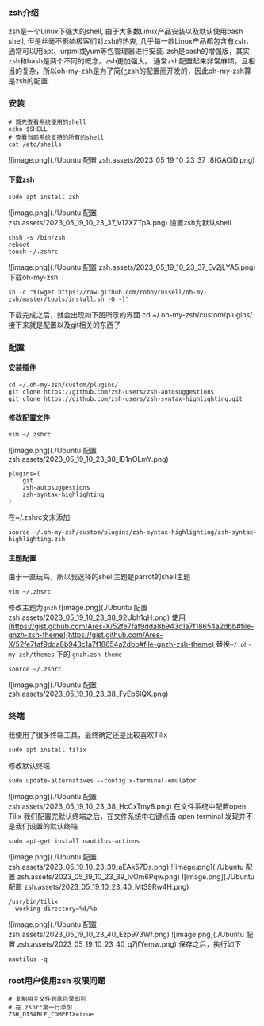 ### zsh介绍
zsh是一个Linux下强大的shell, 由于大多数Linux产品安装以及默认使用bash shell, 但是丝毫不影响极客们对zsh的热衷, 几乎每一款Linux产品都包含有zsh，通常可以用apt、urpmi或yum等包管理器进行安装.
zsh是bash的增强版，其实zsh和bash是两个不同的概念，zsh更加强大。
通常zsh配置起来非常麻烦，且相当的复杂，所以oh-my-zsh是为了简化zsh的配置而开发的，因此oh-my-zsh算是zsh的配置.
### 安装
```shell
# 首先查看系统使用的shell
echo $SHELL
# 查看当前系统支持的所有的shell
cat /etc/shells
```
![image.png](./Ubuntu 配置 zsh.assets/2023_05_19_10_23_37_I8fGACiD.png)
#### 下载zsh
```shell
sudo apt install zsh
```
![image.png](./Ubuntu 配置 zsh.assets/2023_05_19_10_23_37_V12XZTpA.png)
设置zsh为默认shell
```shell
chsh -s /bin/zsh
reboot
touch ~/.zshrc
```
![image.png](./Ubuntu 配置 zsh.assets/2023_05_19_10_23_37_Ev2jLYA5.png)
下载oh-my-zsh
```shell
sh -c "$(wget https://raw.github.com/robbyrussell/oh-my-zsh/master/tools/install.sh -O -)"
```
下载完成之后，就会出现如下图所示的界面
cd ~/.oh-my-zsh/custom/plugins/
接下来就是配置以及git相关的东西了
### 配置
#### 安装插件
```shell
cd ~/.oh-my-zsh/custom/plugins/
git clone https://github.com/zsh-users/zsh-autosuggestions
git clone https://github.com/zsh-users/zsh-syntax-highlighting.git
```
#### 修改配置文件
```shell
vim ~/.zshrc
```
![image.png](./Ubuntu 配置 zsh.assets/2023_05_19_10_23_38_lB1nOLmY.png)
```shell
plugins=(
    git
    zsh-autosuggestions
    zsh-syntax-highlighting
)
```
在~/.zshrc文末添加
```shell
source ~/.oh-my-zsh/custom/plugins/zsh-syntax-highlighting/zsh-syntax-highlighting.zsh
```
#### 主题配置
由于一直玩鸟，所以我选择的shell主题是parrot的shell主题
```shell
vim ~/.zhsrc
```
修改主题为`gnzh`
![image.png](./Ubuntu 配置 zsh.assets/2023_05_19_10_23_38_92Ubh1qH.png)
使用
[https://gist.github.com/Ares-X/52fe7faf9dda8b943c1a7f18654a2dbb#file-gnzh-zsh-theme](https://gist.github.com/Ares-X/52fe7faf9dda8b943c1a7f18654a2dbb#file-gnzh-zsh-theme)
替换`~/.oh-my-zsh/themes` 下的 `gnzh.zsh-theme`
```shell
source ~/.zshrc
```
![image.png](./Ubuntu 配置 zsh.assets/2023_05_19_10_23_38_FyEb6IQX.png)
### 终端
我使用了很多终端工具，最终确定还是比较喜欢Tilix
```shell
sudo apt install tilix
```
修改默认终端
```shell
sudo update-alternatives --config x-terminal-emulator
```
![image.png](./Ubuntu 配置 zsh.assets/2023_05_19_10_23_38_HcCxTmy8.png)
在文件系统中配置open Tilix
我们配置完默认终端之后，在文件系统中右键点击 open terminal 发现并不是我们设置的默认终端
```shell
sudo apt-get install nautilus-actions
```
![image.png](./Ubuntu 配置 zsh.assets/2023_05_19_10_23_39_aEAk57Ds.png)
![image.png](./Ubuntu 配置 zsh.assets/2023_05_19_10_23_39_lvOm6Pqw.png)
![image.png](./Ubuntu 配置 zsh.assets/2023_05_19_10_23_40_MtS9Rw4H.png)
```
/usr/bin/tilix
--working-directory=%d/%b
```
![image.png](./Ubuntu 配置 zsh.assets/2023_05_19_10_23_40_Ezp973Wf.png)
![image.png](./Ubuntu 配置 zsh.assets/2023_05_19_10_23_40_q7jfYemw.png)
保存之后，执行如下
```shell
nautilus -q
```
### root用户使用zsh 权限问题
```shell
# 复制相关文件到家目录即可
# 在.zshrc第一行添加
ZSH_DISABLE_COMPFIX=true
```

